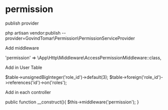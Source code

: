 # permission


publish provider

php artisan vendor:publish --provider=GovindTomar\Permission\PermissionServiceProvider

Add middleware

'permission' => \App\Http\Middleware\AccessPermissionMiddleware::class,


Add in User Table 

$table->unsignedBigInteger('role_id')->default(3);
$table->foreign('role_id')->references('id')->on('roles');


Add in each controller

public function __construct(){
    $this->middleware('permission');
}

